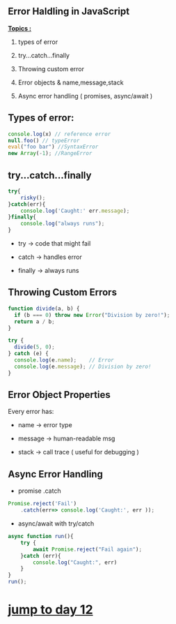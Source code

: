 ## Error Haldling in JavaScript



**<u>Topics :</u>**

1. types of error

2. try...catch...finally

3. Throwing custom error

4. Error objects & name,message,stack

5. Async error handling ( promises, async/await )
   
   

## Types of error:

```js
console.log(x) // reference error
null.foo() // typeError
eval("foo bar") //SyntaxError
new Array(-1); //RangeError
```

## try...catch...finally

```js
try{
    risky();
}catch(err){
    console.log('Caught:' err.message);
}finally{
    console.log("always runs");
}
```

- try -> code that might fail

- catch -> handles error

- finally -> always runs

## Throwing Custom Errors

```js
function divide(a, b) {
  if (b === 0) throw new Error("Division by zero!");
  return a / b;
}

try {
  divide(5, 0);
} catch (e) {
  console.log(e.name);    // Error
  console.log(e.message); // Division by zero!
}
```

## Error Object Properties

Every error has:

- name -> error type

- message -> human-readable msg

- stack -> call trace ( useful for debugging )

## Async Error Handling

- promise .catch

```js
Promise.reject('Fail')
    .catch(err=> console.log('Caught:', err ));
```

- async/await with try/catch

```js
async function run(){
    try {
        await Promise.reject("Fail again");
    }catch (err){
        console.log("Caught:", err)
    }
}
run();
```

# [jump to day 12](../Day12/day12.md)


